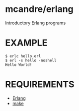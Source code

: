 # mcandre/erlang

Introductory Erlang programs

# EXAMPLE

```
$ erlc hello.erl
$ erl -s hello -noshell
Hello World!
```

# REQUIREMENTS

* [Erlang](http://www.erlang.org)
* [make](https://www.gnu.org/software/make/)
